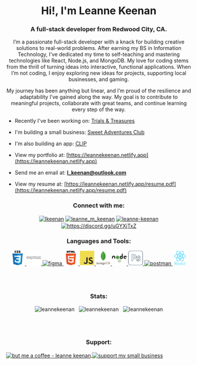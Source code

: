 <h1 align="center">Hi!, I'm Leanne Keenan</h1>
<h3 align="center">A full-stack developer from Redwood City, CA.</h3>


<p align="center">
I’m a passionate full-stack developer with a knack for building creative solutions to real-world problems. After earning my BS in Information Technology, I’ve dedicated my time to self-teaching and mastering technologies like React, Node.js, and MongoDB. My love for coding stems from the thrill of turning ideas into interactive, functional applications. When I’m not coding, I enjoy exploring new ideas for projects, supporting local businesses, and gaming.
</p>
<p align="center">
My journey has been anything but linear, and I’m proud of the resilience and adaptability I’ve gained along the way. My goal is to contribute to meaningful projects, collaborate with great teams, and continue learning every step of the way.
</p>

- Recently I've been working on: [Trials & Treasures](https://trialsandtreasures.netlify.app/)

- I'm building a small business: [Sweet Adventures Club](https://sweetadventuresclub.netlify.app)

- I'm also building an app: [CLIP](https://clipapp.netlify.app)

- View my portfolio at: [https://leannekeenan.netlify.app](https://leannekeenan.netlify.app)

- Send me an email at: **l_keenan@outlook.com**

- View my resume at: [https://leannekeenan.netlify.app/resume.pdf](https://leannekeenan.netlify.app/resume.pdf)

<h3 align="center">Connect with me:</h3>
<p align="center">
<a href="https://codepen.io/lkeenan" target="blank"><img align="center" src="https://raw.githubusercontent.com/rahuldkjain/github-profile-readme-generator/master/src/images/icons/Social/codepen.svg" alt="lkeenan" height="30" width="40" /></a>
<a href="https://twitter.com/leanne_m_keenan" target="blank"><img align="center" src="https://raw.githubusercontent.com/rahuldkjain/github-profile-readme-generator/master/src/images/icons/Social/twitter.svg" alt="leanne_m_keenan" height="30" width="40" /></a>
<a href="https://linkedin.com/in/leanne-keenan" target="blank"><img align="center" src="https://raw.githubusercontent.com/rahuldkjain/github-profile-readme-generator/master/src/images/icons/Social/linked-in-alt.svg" alt="leanne-keenan" height="30" width="40" /></a>
<a href="https://discord.gg/https://discord.gg/uGYXjTxZ" target="blank"><img align="center" src="https://raw.githubusercontent.com/rahuldkjain/github-profile-readme-generator/master/src/images/icons/Social/discord.svg" alt="https://discord.gg/uGYXjTxZ" height="30" width="40" /></a>
</p>

<h3 align="center">Languages and Tools:</h3>
<p align="center"> <a href="https://www.w3schools.com/css/" target="_blank" rel="noreferrer"> <img src="https://raw.githubusercontent.com/devicons/devicon/master/icons/css3/css3-original-wordmark.svg" alt="css3" width="40" height="40"/> </a> <a href="https://expressjs.com" target="_blank" rel="noreferrer"> <img src="https://raw.githubusercontent.com/devicons/devicon/master/icons/express/express-original-wordmark.svg" alt="express" width="40" height="40"/> </a> <a href="https://www.figma.com/" target="_blank" rel="noreferrer"> <img src="https://www.vectorlogo.zone/logos/figma/figma-icon.svg" alt="figma" width="40" height="40"/> </a> <a href="https://www.w3.org/html/" target="_blank" rel="noreferrer"> <img src="https://raw.githubusercontent.com/devicons/devicon/master/icons/html5/html5-original-wordmark.svg" alt="html5" width="40" height="40"/> </a> <a href="https://developer.mozilla.org/en-US/docs/Web/JavaScript" target="_blank" rel="noreferrer"> <img src="https://raw.githubusercontent.com/devicons/devicon/master/icons/javascript/javascript-original.svg" alt="javascript" width="40" height="40"/> </a> <a href="https://www.mongodb.com/" target="_blank" rel="noreferrer"> <img src="https://raw.githubusercontent.com/devicons/devicon/master/icons/mongodb/mongodb-original-wordmark.svg" alt="mongodb" width="40" height="40"/> </a> <a href="https://nodejs.org" target="_blank" rel="noreferrer"> <img src="https://raw.githubusercontent.com/devicons/devicon/master/icons/nodejs/nodejs-original-wordmark.svg" alt="nodejs" width="40" height="40"/> </a> <a href="https://www.photoshop.com/en" target="_blank" rel="noreferrer"> <img src="https://raw.githubusercontent.com/devicons/devicon/master/icons/photoshop/photoshop-line.svg" alt="photoshop" width="40" height="40"/> </a> <a href="https://postman.com" target="_blank" rel="noreferrer"> <img src="https://www.vectorlogo.zone/logos/getpostman/getpostman-icon.svg" alt="postman" width="40" height="40"/> </a> <a href="https://reactjs.org/" target="_blank" rel="noreferrer"> <img src="https://raw.githubusercontent.com/devicons/devicon/master/icons/react/react-original-wordmark.svg" alt="react" width="40" height="40"/> </a> </p>

<br><br>
<h3 align="center">Stats:</h3>
<p align="center">
  

  <img src="https://github-readme-stats.vercel.app/api?username=leannekeenan&show_icons=true&locale=en" alt="leannekeenan" />
  &nbsp;
  <img src="https://github-readme-streak-stats.herokuapp.com/?user=leannekeenan&" alt="leannekeenan" />
   &nbsp;
  <img src="https://github-readme-stats.vercel.app/api/top-langs?username=leannekeenan&show_icons=true&locale=en&layout=compact" alt="leannekeenan" />

</p>

<br><br>

<h3 align="center">Support:</h3>
<p>
  <a href="https://www.buymeacoffee.com/leannekeenan" target="blank"> 
    <img align="center" src="https://cdn.buymeacoffee.com/buttons/v2/default-yellow.png" height="50" width="210" alt="but me a coffee - leanne keenan" />
  </a>

  <a href="https://sweetadventuresclub.netlify.app/">
    <img align="center" src="https://imgur.com/QWI5Drp.jpg" alt="support my small business" />
  </a>
</p>

